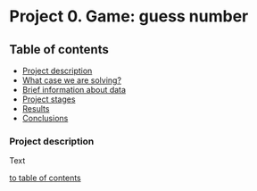 # Project 0. Game: guess number

## Table of contents
* [Project description]()
* [What case we are solving?]()
* [Brief information about data]()
* [Project stages]()
* [Results]()
* [Conclusions]()

### Project description
Text

[to table of contents]()
